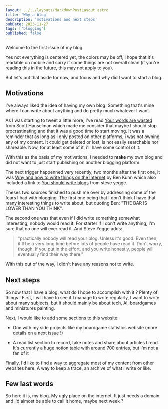 ```yaml
---
layout: ../../layouts/MarkdownPostLayout.astro
title: 'Why a blog'
description: 'motivations and next steps'
pubDate: 2023-11-27
tags: ["blogging"]
published: false
---
```

Welcome to the first issue of my blog.

Yes not everything is centered yet, the colors may be off, I hope that it's readable on mobile and sorry if some things are not overall clean (if you're reading this in the future, this may not apply to you).

But let's put that aside for now, and focus and why did I want to start a blog.

## Motivations

I've always liked the idea of having my own blog. Something that's mine where I can write about anything and do pretty much whatever I want. 

As I was starting to tweet a little more, I've read [Your words are wasted](https://www.hanselman.com/blog/your-words-are-wasted) from Scott Hanselman which made me consider that maybe I should stop procrastinating and that it was a good time to start moving. It was a reminder that as long as i only posted on other platforms, i was not owning any of my content. It could get deleted or lost, is not easily searchable nor shareable. Now, for at least some of it, i'll have some control of it.

With this as the basis of my motivations, I needed to **make** my own blog and did not want to just start publishing on another blogging platform.

The next trigger happenned very recently, two months after the first one, it was [Why and how to write things on the Internet](https://www.benkuhn.net/writing/) by Ben Kuhn which also included a link to [You should write blogs](https://sites.google.com/site/steveyegge2/you-should-write-blogs) from steve yegge.

Theses two sources finished to push me over by addressing some of the fears I had with blogging. The first one being that I don't think I have that many interesting things to write about, but quoting Ben: "THE BAR IS LOWER THAN YOU THINK".

The second one was that even if I did write something somewhat interesting, nobody would read it. For starter if I don't write anything, I'm sure that no one will ever read it. And Steve Yegge adds: 

> "practically nobody will read your blog. Unless it's good. Even then, it'll be a very long time before lots of people have read it. Don't worry, though. If you put in the effort, and you write honestly, people will eventually find their way there."

With this out of the way, I didn't have any reasons not to write.

## Next steps

So now that I have a blog, what do I hope to accomplish with it ? Plenty of things ! 
First, I will have to see if I manage to write regularly, I want to write about many subjects, but it should mainly be about tech, AI, boardgames and miniatures painting.

Next, I would like to add some sections to this website:

- One with my side projects like my boardgame statistics website (more details on a next issue !)

- A read list section to record, take notes and share about articles I read. It's currently a huge notion table with around 700 entries, but I'm not a fan of it

Finally, I'd like to find a way to aggregate most of my content from other websites here. A way to keep a trace, an archive of what I write or like.

## Few last words

So here it is, my blog. My ugly place on the internet. It just needs a domain and i'd almost be able to call it home, maybe next week ?